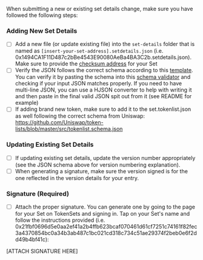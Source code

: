 When submitting a new or existing set details change, make sure you have followed the following steps:

### Adding New Set Details
- [ ]  Add a new file (or update existing file) into the `set-details` folder that is named as `[insert-your-set-address].setdetails.json` (i.e. 0x1494CA1F11D487c2bBe4543E90080AeBa4BA3C2b.setdetails.json). Make sure to provide the [checksum address](https://ethsum.netlify.app/) for your Set
- [ ] Verify the JSON follows the correct schema according to this [template](https://github.com/SetProtocol/uniswap-tokenlist/blob/main/set-details.schema.json). You can verify it by pasting the schema into this [schema validator](https://www.jsonschemavalidator.net) and checking if your input JSON matches properly. If you need to have multi-line JSON, you can use a HJSON converter to help with writing it and then paste in the final valid JSON spit out from it (see README for example)
- [ ] If adding brand new token, make sure to add it to the set.tokenlist.json as well following the correct schema from Uniswap: https://github.com/Uniswap/token-lists/blob/master/src/tokenlist.schema.json

### Updating Existing Set Details
- [ ] If updating existing set details, update the version number appropriately (see the JSON schema above for version numbering explanation).
- [ ] When generating a signature, make sure the version signed is for the one reflected in the version details for your entry.

### Signature (Required)

- [ ] Attach the proper signature. You can generate one by going to the page for your Set on TokenSets and signing in. Tap on your Set's name and follow the instructions provided (i.e. 0x21fbf0696d5e0aa2ef41a2b4ffb623bcaf070461d61cf7251c74161f82fec3a4370854bc0a34b3ab487c1bc021cd318c734c51ae29374f2beb0e6f2dd49b4bf41c):

[ATTACH SIGNATURE HERE]
